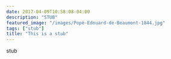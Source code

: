 ```yaml
---
date: 2017-04-09T10:58:08-04:00
description: "STUB"
featured_image: "/images/Pope-Edouard-de-Beaumont-1844.jpg"
tags: ["stub"]
title: "This is a stub"
---
```


stub
